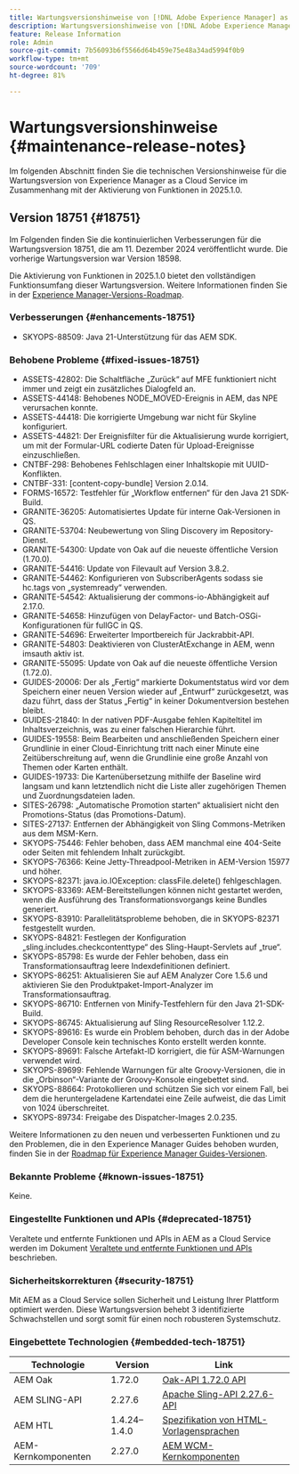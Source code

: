 ```yaml
---
title: Wartungsversionshinweise von [!DNL Adobe Experience Manager] as a Cloud Service in Verbindung mit der Aktivierung von Funktionen in 2025.1.0.
description: Wartungsversionshinweise von [!DNL Adobe Experience Manager] as a Cloud Service in Verbindung mit der Aktivierung von Funktionen in 2025.1.0.
feature: Release Information
role: Admin
source-git-commit: 7b56093b6f5566d64b459e75e48a34ad5994f0b9
workflow-type: tm+mt
source-wordcount: '709'
ht-degree: 81%

---
```


# Wartungsversionshinweise {#maintenance-release-notes}

Im folgenden Abschnitt finden Sie die technischen Versionshinweise für die Wartungsversion von Experience Manager as a Cloud Service im Zusammenhang mit der Aktivierung von Funktionen in 2025.1.0.

## Version 18751 {#18751}

Im Folgenden finden Sie die kontinuierlichen Verbesserungen für die Wartungsversion 18751, die am 11. Dezember 2024 veröffentlicht wurde. Die vorherige Wartungsversion war Version 18598.

Die Aktivierung von Funktionen in 2025.1.0 bietet den vollständigen Funktionsumfang dieser Wartungsversion. Weitere Informationen finden Sie in der [Experience Manager-Versions-Roadmap](https://experienceleague.adobe.com/de/docs/experience-manager-release-information/aem-release-updates/update-releases-roadmap).

### Verbesserungen {#enhancements-18751}

* SKYOPS-88509: Java 21-Unterstützung für das AEM SDK.

### Behobene Probleme {#fixed-issues-18751}

* ASSETS-42802: Die Schaltfläche „Zurück“ auf MFE funktioniert nicht immer und zeigt ein zusätzliches Dialogfeld an.
* ASSETS-44148: Behobenes NODE_MOVED-Ereignis in AEM, das NPE verursachen konnte.
* ASSETS-44418: Die korrigierte Umgebung war nicht für Skyline konfiguriert.
* ASSETS-44821: Der Ereignisfilter für die Aktualisierung wurde korrigiert, um mit der Formular-URL codierte Daten für Upload-Ereignisse einzuschließen.
* CNTBF-298: Behobenes Fehlschlagen einer Inhaltskopie mit UUID-Konflikten.
* CNTBF-331: [content-copy-bundle] Version 2.0.14.
* FORMS-16572: Testfehler für „Workflow entfernen“ für den Java 21 SDK-Build.
* GRANITE-36205: Automatisiertes Update für interne Oak-Versionen in QS.
* GRANITE-53704: Neubewertung von Sling Discovery im Repository-Dienst.
* GRANITE-54300: Update von Oak auf die neueste öffentliche Version (1.70.0).
* GRANITE-54416: Update von Filevault auf Version 3.8.2.
* GRANITE-54462: Konfigurieren von SubscriberAgents sodass sie hc.tags von „systemready“ verwenden.
* GRANITE-54542: Aktualisierung der commons-io-Abhängigkeit auf 2.17.0.
* GRANITE-54658: Hinzufügen von DelayFactor- und Batch-OSGi-Konfigurationen für fullGC in QS.
* GRANITE-54696: Erweiterter Importbereich für Jackrabbit-API.
* GRANITE-54803: Deaktivieren von ClusterAtExchange in AEM, wenn imsauth aktiv ist.
* GRANITE-55095: Update von Oak auf die neueste öffentliche Version (1.72.0).
* GUIDES-20006: Der als „Fertig“ markierte Dokumentstatus wird vor dem Speichern einer neuen Version wieder auf „Entwurf“ zurückgesetzt, was dazu führt, dass der Status „Fertig“ in keiner Dokumentversion bestehen bleibt.
* GUIDES-21840: In der nativen PDF-Ausgabe fehlen Kapiteltitel im Inhaltsverzeichnis, was zu einer falschen Hierarchie führt.
* GUIDES-19558: Beim Bearbeiten und anschließenden Speichern einer Grundlinie in einer Cloud-Einrichtung tritt nach einer Minute eine Zeitüberschreitung auf, wenn die Grundlinie eine große Anzahl von Themen oder Karten enthält.
* GUIDES-19733: Die Kartenübersetzung mithilfe der Baseline wird langsam und kann letztendlich nicht die Liste aller zugehörigen Themen und Zuordnungsdateien laden.
* SITES-26798: „Automatische Promotion starten“ aktualisiert nicht den Promotions-Status (das Promotions-Datum).
* SITES-27137: Entfernen der Abhängigkeit von Sling Commons-Metriken aus dem MSM-Kern.
* SKYOPS-75446: Fehler behoben, dass AEM manchmal eine 404-Seite oder Seiten mit fehlendem Inhalt zurückgibt.
* SKYOPS-76366: Keine Jetty-Threadpool-Metriken in AEM-Version 15977 und höher.
* SKYOPS-82371: java.io.IOException: classFile.delete() fehlgeschlagen.
* SKYOPS-83369: AEM-Bereitstellungen können nicht gestartet werden, wenn die Ausführung des Transformationsvorgangs keine Bundles generiert.
* SKYOPS-83910: Parallelitätsprobleme behoben, die in SKYOPS-82371 festgestellt wurden.
* SKYOPS-84821: Festlegen der Konfiguration „sling.includes.checkcontenttype“ des Sling-Haupt-Servlets auf „true“.
* SKYOPS-85798: Es wurde der Fehler behoben, dass ein Transformationsauftrag leere Indexdefinitionen definiert.
* SKYOPS-86251: Aktualisieren Sie auf AEM Analyzer Core 1.5.6 und aktivieren Sie den Produktpaket-Import-Analyzer im Transformationsauftrag.
* SKYOPS-86710: Entfernen von Minify-Testfehlern für den Java 21-SDK-Build.
* SKYOPS-86745: Aktualisierung auf Sling ResourceResolver 1.12.2.
* SKYOPS-89616: Es wurde ein Problem behoben, durch das in der Adobe Developer Console kein technisches Konto erstellt werden konnte.
* SKYOPS-89691: Falsche Artefakt-ID korrigiert, die für ASM-Warnungen verwendet wird.
* SKYOPS-89699: Fehlende Warnungen für alte Groovy-Versionen, die in die „Orbinson“-Variante der Groovy-Konsole eingebettet sind.
* SKYOPS-88664: Protokollieren und schützen Sie sich vor einem Fall, bei dem die heruntergeladene Kartendatei eine Zeile aufweist, die das Limit von 1024 überschreitet.
* SKYOPS-89734: Freigabe des Dispatcher-Images 2.0.235.

Weitere Informationen zu den neuen und verbesserten Funktionen und zu den Problemen, die in den Experience Manager Guides behoben wurden, finden Sie in der [Roadmap für Experience Manager Guides-Versionen](https://experienceleague.adobe.com/de/docs/experience-manager-guides/using/release-info/aem-guides-releases-roadmap).

### Bekannte Probleme {#known-issues-18751}

Keine.

### Eingestellte Funktionen und APIs {#deprecated-18751}

Veraltete und entfernte Funktionen und APIs in AEM as a Cloud Service werden im Dokument [Veraltete und entfernte Funktionen und APIs](/help/release-notes/deprecated-removed-features.md) beschrieben.

### Sicherheitskorrekturen {#security-18751}

Mit AEM as a Cloud Service sollen Sicherheit und Leistung Ihrer Plattform optimiert werden. Diese Wartungsversion behebt 3 identifizierte Schwachstellen und sorgt somit für einen noch robusteren Systemschutz.

### Eingebettete Technologien {#embedded-tech-18751}

| Technologie | Version | Link |
|---|---|---|
| AEM Oak | 1.72.0 | [Oak-API 1.72.0 API](https://www.javadoc.io/doc/org.apache.jackrabbit/oak-api/1.72.0/index.html?lang=de) |
| AEM SLING-API | 2.27.6 | [Apache Sling-API 2.27.6-API](https://www.javadoc.io/doc/org.apache.sling/org.apache.sling.api/latest/index.html) |
| AEM HTL | 1.4.24–1.4.0 | [Spezifikation von HTML-Vorlagensprachen](https://github.com/adobe/htl-spec) |
| AEM-Kernkomponenten | 2.27.0 | [AEM WCM-Kernkomponenten](https://github.com/adobe/aem-core-wcm-components) |
